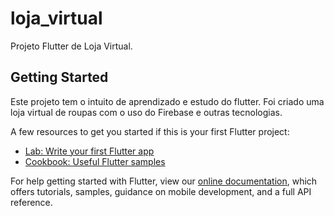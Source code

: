# loja_virtual

Projeto Flutter de Loja Virtual.

## Getting Started

Este projeto tem o intuito de aprendizado e estudo do flutter. Foi criado uma loja virtual
de roupas com o uso do Firebase e outras tecnologias.

A few resources to get you started if this is your first Flutter project:

- [Lab: Write your first Flutter app](https://flutter.dev/docs/get-started/codelab)
- [Cookbook: Useful Flutter samples](https://flutter.dev/docs/cookbook)

For help getting started with Flutter, view our
[online documentation](https://flutter.dev/docs), which offers tutorials,
samples, guidance on mobile development, and a full API reference.
